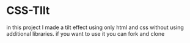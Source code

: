 # CSS-TIlt
in this project I made a tilt effect using only html and css without using additional libraries. if you want to use it you can fork and clone

